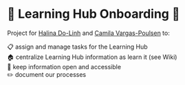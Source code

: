 # :notebook: <b>Learning Hub Onboarding</b> :notebook:



Project for [Halina Do-Linh](https://github.com/hdolinh) and [Camila Vargas-Poulsen](https://github.com/camilavargasp) to:

:clipboard: assign and manage tasks for the Learning Hub <br>
:house: centralize Learning Hub information as learn it (see Wiki) <br>
:open_hands: keep information open and accessible <br>
:pencil2: document our processes <br>


